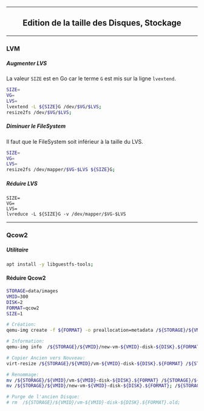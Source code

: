-------------------------------------------------------------------------------------------------------------------------
## <p align='center'> Edition de la taille des Disques, Stockage </p>

-------------------------------------------------------------------------------------------------------------------------
### LVM
##### Augmenter LVS
La valeur `SIZE` est en Go car le terme `G` est mis sur la ligne `lvextend`.
```bash
SIZE=
VG=
LVS=
lvextend -L ${SIZE}G /dev/$VG/$LVS;
resize2fs /dev/$VG/$LVS;
```

##### Diminuer le FileSystem
Il faut que le FileSystem soit inférieur à la taille du LVS.
```bash
SIZE=
VG=
LVS=
resize2fs /dev/mapper/$VG-$LVS ${SIZE}G;
```

##### Réduire LVS
```
SIZE=
VG=
LVS=
lvreduce -L ${SIZE}G -v /dev/mapper/$VG-$LVS
```
-------------------------------------------------------------------------------------------------------------------------
### Qcow2
##### Utilitaire
```bash
apt install -y libguestfs-tools;
``` 

#### Réduire Qcow2
```bash
STORAGE=data/images
VMID=300
DISK=2
FORMAT=qcow2
SIZE=1

# Création:
qemu-img create -f ${FORMAT} -o preallocation=metadata /${STORAGE}/${VMID}/new-vm-${VMID}-disk-${DISK}.${FORMAT} ${SIZE}G;

# Information:
qemu-img info  /${STORAGE}/${VMID}/new-vm-${VMID}-disk-${DISK}.${FORMAT};

# Copier Ancien vers Nouveau:
virt-resize /${STORAGE}/${VMID}/vm-${VMID}-disk-${DISK}.${FORMAT} /${STORAGE}/${VMID}/new-vm-${VMID}-disk-${DISK}.${FORMAT};

# Renommage:
mv /${STORAGE}/${VMID}/vm-${VMID}-disk-${DISK}.${FORMAT} /${STORAGE}/${VMID}/vm-${VMID}-disk-${DISK}.${FORMAT}.old;
mv /${STORAGE}/${VMID}/new-vm-${VMID}-disk-${DISK}.${FORMAT}; /${STORAGE}/${VMID}/vm-${VMID}-disk-${DISK}.${FORMAT};

# Purge de l'ancien Disque: 
# rm  /${STORAGE}/${VMID}/vm-${VMID}-disk-${DISK}.${FORMAT}.old;
